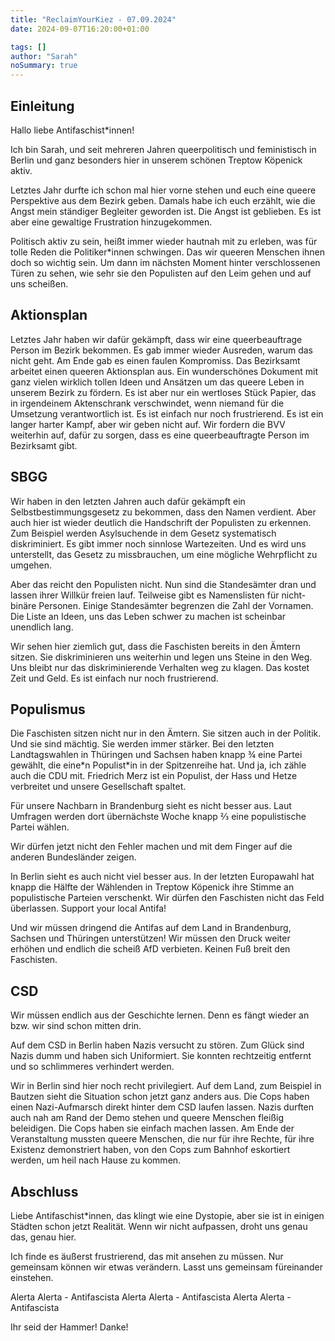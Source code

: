 ```yaml
---
title: "ReclaimYourKiez - 07.09.2024"
date: 2024-09-07T16:20:00+01:00

tags: []
author: "Sarah"
noSummary: true
---
```

## Einleitung
Hallo liebe Antifaschist\*innen!

Ich bin Sarah, und seit mehreren Jahren queerpolitisch und feministisch in Berlin und ganz besonders hier in unserem schönen Treptow Köpenick aktiv.

Letztes Jahr durfte ich schon mal hier vorne stehen und euch eine queere Perspektive aus dem Bezirk geben. Damals habe ich euch erzählt, wie die Angst mein ständiger Begleiter geworden ist. Die Angst ist geblieben. Es ist aber eine gewaltige Frustration hinzugekommen.

Politisch aktiv zu sein, heißt immer wieder hautnah mit zu erleben, was für tolle Reden die Politiker\*innen schwingen. Das wir queeren Menschen ihnen doch so wichtig sein. Um dann im nächsten Moment hinter verschlossenen Türen zu sehen, wie sehr sie den Populisten auf den Leim gehen und auf uns scheißen.

## Aktionsplan
Letztes Jahr haben wir dafür gekämpft, dass wir eine queerbeauftrage Person im Bezirk bekommen. Es gab immer wieder Ausreden, warum das nicht geht.
Am Ende gab es einen faulen Kompromiss.
Das Bezirksamt arbeitet einen queeren Aktionsplan aus. Ein wunderschönes Dokument mit ganz vielen wirklich tollen Ideen und Ansätzen um das queere Leben in unserem Bezirk zu fördern.
Es ist aber nur ein wertloses Stück Papier, das in irgendeinem Aktenschrank verschwindet, wenn niemand für die Umsetzung verantwortlich ist.
Es ist einfach nur noch frustrierend. Es ist ein langer harter Kampf, aber wir geben nicht auf.
Wir fordern die BVV weiterhin auf, dafür zu sorgen, dass es eine queerbeauftragte Person im Bezirksamt gibt.

## SBGG
Wir haben in den letzten Jahren auch dafür gekämpft ein Selbstbestimmungsgesetz zu bekommen, dass den Namen verdient. Aber auch hier ist wieder deutlich die Handschrift der Populisten zu erkennen. Zum Beispiel werden Asylsuchende in dem Gesetz systematisch diskriminiert. Es gibt immer noch sinnlose Wartezeiten. Und es wird uns unterstellt, das Gesetz zu missbrauchen, um eine mögliche Wehrpflicht zu umgehen.

Aber das reicht den Populisten nicht. Nun sind die Standesämter dran und lassen ihrer Willkür freien lauf. Teilweise gibt es Namenslisten für nicht-binäre Personen. Einige Standesämter begrenzen die Zahl der Vornamen. Die Liste an Ideen, uns das Leben schwer zu machen ist scheinbar unendlich lang.

Wir sehen hier ziemlich gut, dass die Faschisten bereits in den Ämtern sitzen. Sie diskriminieren uns weiterhin und legen uns Steine in den Weg. Uns bleibt nur das diskriminierende Verhalten weg zu klagen. Das kostet Zeit und Geld. Es ist einfach nur noch frustrierend.

## Populismus
Die Faschisten sitzen nicht nur in den Ämtern. Sie sitzen auch in der Politik. Und sie sind mächtig. Sie werden immer stärker. Bei den letzten Landtagswahlen in Thüringen und Sachsen haben knapp ¾ eine Partei gewählt, die eine\*n Populist\*in in der Spitzenreihe hat. Und ja, ich zähle auch die CDU mit. Friedrich Merz ist ein Populist, der Hass und Hetze verbreitet und unsere Gesellschaft spaltet.

Für unsere Nachbarn in Brandenburg sieht es nicht besser aus. Laut Umfragen werden dort übernächste Woche knapp ⅔ eine populistische Partei wählen.

Wir dürfen jetzt nicht den Fehler machen und mit dem Finger auf die anderen Bundesländer zeigen.

In Berlin sieht es auch nicht viel besser aus. In der letzten Europawahl hat knapp die Hälfte der Wählenden in Treptow Köpenick ihre Stimme an populistische Parteien verschenkt.
Wir dürfen den Faschisten nicht das Feld überlassen. Support your local Antifa!

Und wir müssen dringend die Antifas auf dem Land in Brandenburg, Sachsen und Thüringen unterstützen!
Wir müssen den Druck weiter erhöhen und endlich die scheiß AfD verbieten.
Keinen Fuß breit den Faschisten.

## CSD
Wir müssen endlich aus der Geschichte lernen. Denn es fängt wieder an bzw. wir sind schon mitten drin.

Auf dem CSD in Berlin haben Nazis versucht zu stören. Zum Glück sind Nazis dumm und haben sich Uniformiert. Sie konnten rechtzeitig entfernt und so schlimmeres verhindert werden.

Wir in Berlin sind hier noch recht privilegiert. Auf dem Land, zum Beispiel in Bautzen sieht die Situation schon jetzt ganz anders aus. Die Cops haben einen Nazi-Aufmarsch direkt hinter dem CSD laufen lassen. Nazis durften auch nah am Rand der Demo stehen und queere Menschen fleißig beleidigen. Die Cops haben sie einfach machen lassen. Am Ende der Veranstaltung mussten queere Menschen, die nur für ihre Rechte, für ihre Existenz demonstriert haben, von den Cops zum Bahnhof eskortiert werden, um heil nach Hause zu kommen.

## Abschluss
Liebe Antifaschist\*innen, das klingt wie eine Dystopie, aber sie ist in einigen Städten schon jetzt Realität. Wenn wir nicht aufpassen, droht uns genau das, genau hier.

Ich finde es äußerst frustrierend, das mit ansehen zu müssen. Nur gemeinsam können wir etwas verändern. Lasst uns gemeinsam füreinander einstehen.

Alerta Alerta - Antifascista
Alerta Alerta - Antifascista
Alerta Alerta - Antifascista

Ihr seid der Hammer! Danke!
